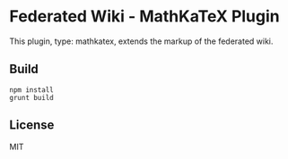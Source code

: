 # Federated Wiki - MathKaTeX Plugin

This plugin, type: mathkatex, extends the markup of the federated wiki.

## Build

    npm install
    grunt build

## License

MIT

